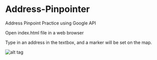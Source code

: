 # Address-Pinpointer
Address Pinpoint Practice using Google API

Open index.html file in a web browser

Type in an address in the textbox, and a marker will be set on the map.

![alt tag](https://user-images.githubusercontent.com/11578999/39667219-b006a536-5065-11e8-8a92-be8177099e7a.png)
